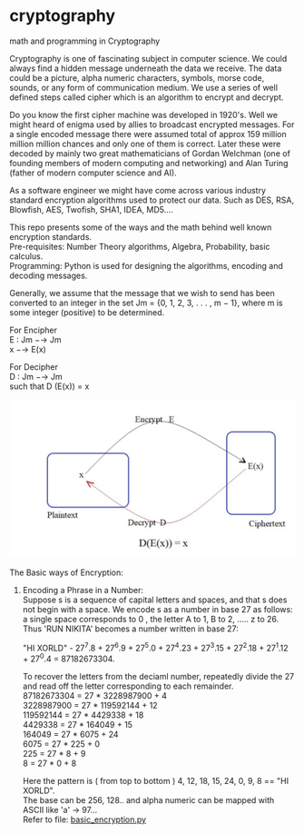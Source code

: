 # cryptography
math and programming in Cryptography 

Cryptography is one of fascinating subject in computer science. We could always find a hidden message underneath the 
data we receive. The data could be a picture, alpha numeric characters, symbols, morse code, sounds, or any form of 
communication medium. We use a series of well defined steps called cipher which is an algorithm to encrypt and decrypt.
<br/>

Do you know the first cipher machine was developed in 1920's. Well we might heard of enigma used by allies to broadcast 
encrypted messages. For a single encoded message there were assumed total of approx 159 million million million chances 
and only one of them is correct. Later these were decoded by mainly two great mathematicians of Gordan Welchman 
(one of founding members of modern computing and networking) and Alan Turing (father of modern computer science and AI).
 <br/>

As a software engineer we might have come across various industry standard encryption algorithms used to protect our data.
Such as DES, RSA, Blowfish, AES, Twofish, SHA1, IDEA, MD5.... <br/>

This repo presents some of the ways and the math behind well known encryption standards. <br/>
Pre-requisites: Number Theory algorithms, Algebra, Probability, basic calculus. <br/>
Programming: Python is used for designing the algorithms, encoding and decoding messages. <br/>


Generally, we assume that the message that we wish to send has been converted to
an integer in the set Jm = {0, 1, 2, 3, . . . , m − 1}, where m is some integer (positive)
to be determined. <br/>

For Encipher  <br/>
        E : Jm −→ Jm  <br/>
            x −→ E(x)  <br/>

For Decipher <br/>
        D : Jm −→ Jm  <br/>
      such that  D (E(x)) = x <br/>
   
   ![](images/io.png)   <br/>
    
The Basic ways of Encryption: <br/>
1. Encoding a Phrase in a Number: <br/>
   Suppose s is a sequence of capital letters and spaces, and that s does not begin with a space. We encode s as a 
   number in base 27 as follows: <br/>
   a single space corresponds to 0 , the letter A to 1, B to 2, ..... z to 26. <br/>
   Thus 'RUN NIKITA' becomes a number written in base 27: <br/>

   "HI XORLD" - 27<sup>7</sup>.8 + 27<sup>6</sup>.9 + 27<sup>5</sup>.0 + 27<sup>4</sup>.23 + 27<sup>3</sup>.15 + 
                27<sup>2</sup>.18 + 27<sup>1</sup>.12 + 27<sup>0</sup>.4  = 87182673304. <br/>
   
   To recover the letters from the deciaml number, repeatedly divide the 27 and read off the letter corresponding to each 
   remainder. <br/>
   87182673304  = 27 * 3228987900 + 4 <br/>
   3228987900 =  27 * 119592144 + 12  <br/>
   119592144 = 27 * 4429338 + 18      <br/>
   4429338 = 27 * 164049 + 15         <br/>
   164049 = 27 * 6075 + 24            <br/>
   6075 = 27 * 225 + 0                <br/>
   225 = 27 * 8 + 9                   <br/>
   8 = 27 * 0 + 8                     <br/>
   
   
   Here the pattern is ( from top to bottom ) 4, 12, 18, 15, 24, 0, 9, 8 == "HI XORLD". <br/>
   The base can be 256, 128.. and alpha numeric can be mapped with ASCII like 'a' -> 97...<br/>
   Refer to file: [basic_encryption.py](basic_encryption.py) <br/><br/>
   
   
   
   
 
    

